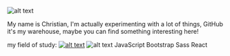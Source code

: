 ![alt text](https://images.unsplash.com/photo-1604964432806-254d07c11f32?ixlib=rb-4.0.3&ixid=MnwxMjA3fDB8MHxwaG90by1wYWdlfHx8fGVufDB8fHx8&auto=format&fit=crop&w=580&q=80)

My name is Christian, I'm actually experimenting with a lot of things, GitHub it's my warehouse, maybe you can find something interesting here!

my field of study:
[![alt text](https://www.shareicon.net/data/32x32/2015/10/04/111732_html5-icon_512x512.png)](https://img.shields.io/badge/Angular-DD0031?style=for-the-badge&logo=angular&logoColor=white)
![alt text](https://www.shareicon.net/data/32x32/2015/09/25/107205_css_512x512.png)
JavaScript Bootstrap Sass React
